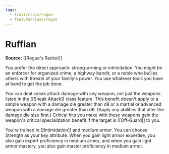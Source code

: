 ```yaml
---
tags:
  - trait/class/rogue
  - feature/class/rogue
---
```

# Ruffian

**Source:** [[Rogue's Racket]]

You prefer the direct approach: strong-arming or intimidation. You might be an enforcer for organized crime, a highway bandit, or a noble who bullies others with threats of your family's power.  You use whatever tools you have at hand to get the job done. 

You can deal sneak attack damage with any weapon, not just the weapons listed in the [[Sneak Attack]] class feature. This benefit doesn't apply to a simple weapon with a damage die greater than d8 or a martial or advanced weapon with a damage die greater than d6. (Apply any abilities that alter the damage die size first.) Critical hits you make with these weapons gain the weapon's critical specialization benefit if the target is [[Off-Guard]] to you.  
  
You're trained in [[Intimidation]] and medium armor. You can choose Strength as your key attribute. When you gain light armor expertise, you also gain expert proficiency in medium armor, and when you gain light armor mastery, you also gain master proficiency in medium armor.
